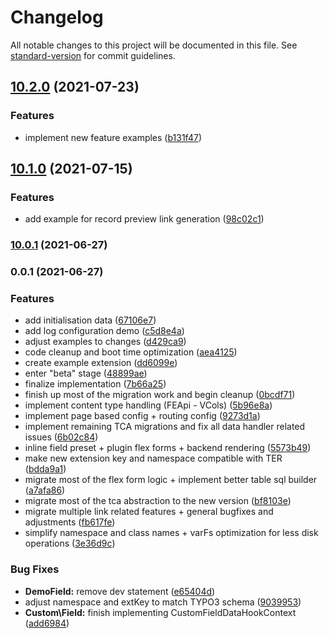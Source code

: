 # Changelog

All notable changes to this project will be documented in this file. See [standard-version](https://github.com/conventional-changelog/standard-version) for commit guidelines.

## [10.2.0](https://github.com/labor-digital/typo3-better-api-example/compare/v10.1.0...v10.2.0) (2021-07-23)


### Features

* implement new feature examples ([b131f47](https://github.com/labor-digital/typo3-better-api-example/commit/b131f47ae60eee175ebfcda299931b850f85afaa))

## [10.1.0](https://github.com/labor-digital/typo3-better-api-example/compare/v10.0.1...v10.1.0) (2021-07-15)


### Features

* add example for record preview link generation ([98c02c1](https://github.com/labor-digital/typo3-better-api-example/commit/98c02c145e2dfa1597a436520830362c21e107af))

### [10.0.1](https://github.com/labor-digital/typo3-better-api-example/compare/v0.0.1...v10.0.1) (2021-06-27)

### 0.0.1 (2021-06-27)


### Features

* add initialisation data ([67106e7](https://github.com/labor-digital/typo3-better-api-example/commit/67106e7e7ee1d39d8de6735723603b47397861d9))
* add log configuration demo ([c5d8e4a](https://github.com/labor-digital/typo3-better-api-example/commit/c5d8e4a70ca08cc591fdd9ef0429f17d44f4d086))
* adjust examples to changes ([d429ca9](https://github.com/labor-digital/typo3-better-api-example/commit/d429ca96c2980cc9001f0882d04e2c60f41d9ecc))
* code cleanup and boot time optimization ([aea4125](https://github.com/labor-digital/typo3-better-api-example/commit/aea41256c72771c919f560e14413069d692669bb))
* create example extension ([dd6099e](https://github.com/labor-digital/typo3-better-api-example/commit/dd6099efb8d5d6943941c4ddbfebd619d3fe8cef))
* enter "beta" stage ([48899ae](https://github.com/labor-digital/typo3-better-api-example/commit/48899ae24b4c0c3371c048392c70a130008ab6b4))
* finalize implementation ([7b66a25](https://github.com/labor-digital/typo3-better-api-example/commit/7b66a2575d8e74c7cc82004088c968c2bf24d7a3))
* finish up most of the migration work and begin cleanup ([0bcdf71](https://github.com/labor-digital/typo3-better-api-example/commit/0bcdf718f062e19431731e8c91a72eaaa04e66d9))
* implement content type handling (FEApi - VCols) ([5b96e8a](https://github.com/labor-digital/typo3-better-api-example/commit/5b96e8adf7a3939c5c16f037853ff747c5038f26))
* implement page based config + routing config ([9273d1a](https://github.com/labor-digital/typo3-better-api-example/commit/9273d1ad665965377b3e1f9bcbd71a4e5619cafa))
* implement remaining TCA migrations and fix all data handler related issues ([6b02c84](https://github.com/labor-digital/typo3-better-api-example/commit/6b02c843b5b9fede60f54d184a30e24fbeecd20f))
* inline field preset + plugin flex forms + backend rendering ([5573b49](https://github.com/labor-digital/typo3-better-api-example/commit/5573b49462b7ae94b8d74dc05965bab1d6f8bbcb))
* make new extension key and namespace compatible with TER ([bdda9a1](https://github.com/labor-digital/typo3-better-api-example/commit/bdda9a1d5238c212da6f6f0050e332f237469682))
* migrate most of the flex form logic + implement better table sql builder ([a7afa86](https://github.com/labor-digital/typo3-better-api-example/commit/a7afa867ac9a666a5ddccc5005d40786ec14ed89))
* migrate most of the tca abstraction to the new version ([bf8103e](https://github.com/labor-digital/typo3-better-api-example/commit/bf8103e7f54b0147c2b872a52e8f13d0fa522219))
* migrate multiple link related features + general bugfixes and adjustments ([fb617fe](https://github.com/labor-digital/typo3-better-api-example/commit/fb617fe8b77ffe5470b983b91010bb801b754979))
* simplify namespace and class names + varFs optimization for less disk operations ([3e36d9c](https://github.com/labor-digital/typo3-better-api-example/commit/3e36d9c022c11806cc5881472c6d8cf92a4a29c7))


### Bug Fixes

* **DemoField:** remove dev statement ([e65404d](https://github.com/labor-digital/typo3-better-api-example/commit/e65404d5dc97bdb42129bb5f654ae39fd41b243f))
* adjust namespace and extKey to match TYPO3 schema ([9039953](https://github.com/labor-digital/typo3-better-api-example/commit/90399534eb9ee083238d87e1aec344794d422400))
* **Custom\Field:** finish implementing CustomFieldDataHookContext ([add6984](https://github.com/labor-digital/typo3-better-api-example/commit/add69841d108ca8f186c44bbb4105f6e3cb8866c))
